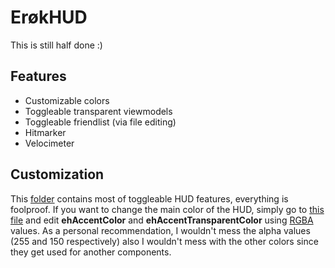 # ErøkHUD

This is still half done :)

## Features

- Customizable colors
- Toggleable transparent viewmodels
- Toggleable friendlist (via file editing)
- Hitmarker
- Velocimeter

## Customization
This [folder](/#customizations) contains most of toggleable HUD features, everything is foolproof. If you want to change the main color of the HUD, simply go to [this file](/resource/schemes/colors_scheme.res#L5-L6) and edit **ehAccentColor** and **ehAccentTransparentColor** using [RGBA](https://rgbacolorpicker.com/) values. As a personal recommendation, I wouldn't mess the alpha values (255 and 150 respectively) also I wouldn't mess with the other colors since they get used for another components.
